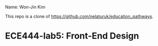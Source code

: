 Name: Won-Jin Kim

This repo is a clone of https://github.com/nelaturuk/education_pathways.

# ECE444-lab5: Front-End Design



